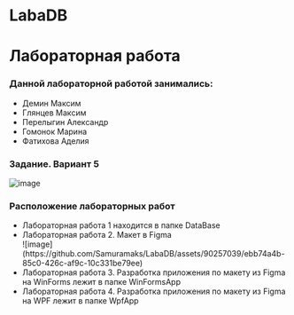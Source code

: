# LabaDB

<h1>Лабораторная работа</h1>

<h3>Данной лабораторной работой занимались: </h3>

<ul>
 <li>Демин Максим</li>
 <li>Глянцев Максим</li>
 <li>Перелыгин Александр</li>
 <li>Гомонок Марина</li>
 <li>Фатихова Аделия</li>
</ul>

<h3>Задание. Вариант 5</h3>

![image](https://github.com/Samuramaks/LabaDB/assets/90257039/22779bb5-1185-485a-82a7-594e5716817d)

<h3>Расположение лабораторных работ</h3>

<ul>
 <li>Лабораторная работа 1 находится в папке DataBase</li>
 <li>Лабораторная работа 2. Макет в Figma</li>
  ![image](https://github.com/Samuramaks/LabaDB/assets/90257039/ebb74a4b-85c0-426c-af9c-10c331be79ee)

 <li>Лабораторная работа 3. Разработка приложения по макету из Figma на WinForms лежит в папке WinFormsApp</li>
 <li>Лабораторная работа 4. Разработка приложения по макету из Figma на WPF лежит в папке WpfApp</li>
</ul>
